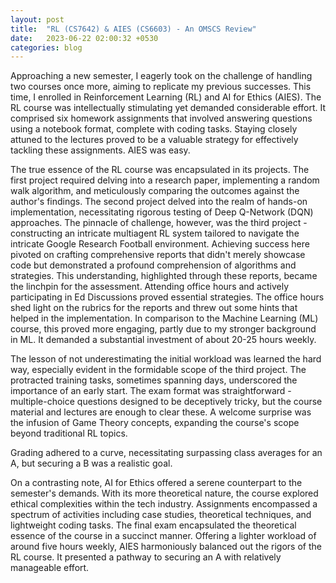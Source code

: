 ```yaml
---
layout: post
title:  "RL (CS7642) & AIES (CS6603) - An OMSCS Review"
date:   2023-06-22 02:00:32 +0530
categories: blog
---
```



Approaching a new semester, I eagerly took on the challenge of handling two courses once more, aiming to replicate my previous successes. This time, I enrolled in Reinforcement Learning (RL) and AI for Ethics (AIES). The RL course was intellectually stimulating yet demanded considerable effort. It comprised six homework assignments that involved answering questions using a notebook format, complete with coding tasks. Staying closely attuned to the lectures proved to be a valuable strategy for effectively tackling these assignments. AIES was easy.

The true essence of the RL course was encapsulated in its projects. The first project required delving into a research paper, implementing a random walk algorithm, and meticulously comparing the outcomes against the author's findings. The second project delved into the realm of hands-on implementation, necessitating rigorous testing of Deep Q-Network (DQN) approaches. The pinnacle of challenge, however, was the third project - constructing an intricate multiagent RL system tailored to navigate the intricate Google Research Football environment. Achieving success here pivoted on crafting comprehensive reports that didn't merely showcase code but demonstrated a profound comprehension of algorithms and strategies. This understanding, highlighted through these reports, became the linchpin for the assessment. Attending office hours and actively participating in Ed Discussions proved essential strategies. The office hours shed light on the rubrics for the reports and threw out some hints that helped in the implementation. In comparison to the Machine Learning (ML) course, this proved more engaging, partly due to my stronger background in ML. It demanded a substantial investment of about 20-25 hours weekly.

The lesson of not underestimating the initial workload was learned the hard way, especially evident in the formidable scope of the third project. The protracted training tasks, sometimes spanning days, underscored the importance of an early start. The exam format was straightforward - multiple-choice questions designed to be deceptively tricky, but the course material and lectures are enough to clear these. A welcome surprise was the infusion of Game Theory concepts, expanding the course's scope beyond traditional RL topics.

Grading adhered to a curve, necessitating surpassing class averages for an A, but securing a B was a realistic goal.

On a contrasting note, AI for Ethics offered a serene counterpart to the semester's demands. With its more theoretical nature, the course explored ethical complexities within the tech industry. Assignments encompassed a spectrum of activities including case studies, theoretical techniques, and lightweight coding tasks. The final exam encapsulated the theoretical essence of the course in a succinct manner. Offering a lighter workload of around five hours weekly, AIES harmoniously balanced out the rigors of the RL course. It presented a pathway to securing an A with relatively manageable effort.